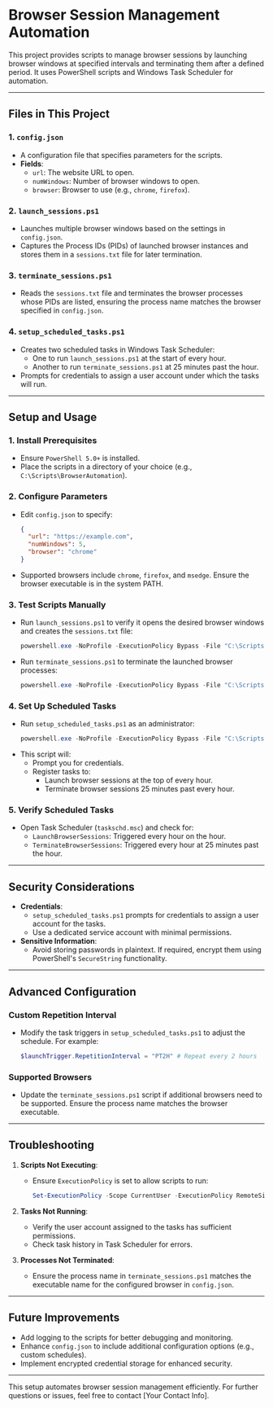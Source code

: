 
# Browser Session Management Automation

This project provides scripts to manage browser sessions by launching browser windows at specified intervals and terminating them after a defined period. It uses PowerShell scripts and Windows Task Scheduler for automation.

---

## **Files in This Project**

### 1. **`config.json`**
   - A configuration file that specifies parameters for the scripts.
   - **Fields**:
     - `url`: The website URL to open.
     - `numWindows`: Number of browser windows to open.
     - `browser`: Browser to use (e.g., `chrome`, `firefox`).

### 2. **`launch_sessions.ps1`**
   - Launches multiple browser windows based on the settings in `config.json`.
   - Captures the Process IDs (PIDs) of launched browser instances and stores them in a `sessions.txt` file for later termination.

### 3. **`terminate_sessions.ps1`**
   - Reads the `sessions.txt` file and terminates the browser processes whose PIDs are listed, ensuring the process name matches the browser specified in `config.json`.

### 4. **`setup_scheduled_tasks.ps1`**
   - Creates two scheduled tasks in Windows Task Scheduler:
     - One to run `launch_sessions.ps1` at the start of every hour.
     - Another to run `terminate_sessions.ps1` at 25 minutes past the hour.
   - Prompts for credentials to assign a user account under which the tasks will run.

---

## **Setup and Usage**

### 1. **Install Prerequisites**
   - Ensure `PowerShell 5.0+` is installed.
   - Place the scripts in a directory of your choice (e.g., `C:\Scripts\BrowserAutomation`).

### 2. **Configure Parameters**
   - Edit `config.json` to specify:
     ```json
     {
       "url": "https://example.com",
       "numWindows": 5,
       "browser": "chrome"
     }
     ```
   - Supported browsers include `chrome`, `firefox`, and `msedge`. Ensure the browser executable is in the system PATH.

### 3. **Test Scripts Manually**
   - Run `launch_sessions.ps1` to verify it opens the desired browser windows and creates the `sessions.txt` file:
     ```powershell
     powershell.exe -NoProfile -ExecutionPolicy Bypass -File "C:\Scripts\BrowserAutomation\launch_sessions.ps1"
     ```
   - Run `terminate_sessions.ps1` to terminate the launched browser processes:
     ```powershell
     powershell.exe -NoProfile -ExecutionPolicy Bypass -File "C:\Scripts\BrowserAutomation\terminate_sessions.ps1"
     ```

### 4. **Set Up Scheduled Tasks**
   - Run `setup_scheduled_tasks.ps1` as an administrator:
     ```powershell
     powershell.exe -NoProfile -ExecutionPolicy Bypass -File "C:\Scripts\BrowserAutomation\setup_scheduled_tasks.ps1"
     ```
   - This script will:
     - Prompt you for credentials.
     - Register tasks to:
       - Launch browser sessions at the top of every hour.
       - Terminate browser sessions 25 minutes past every hour.

### 5. **Verify Scheduled Tasks**
   - Open Task Scheduler (`taskschd.msc`) and check for:
     - `LaunchBrowserSessions`: Triggered every hour on the hour.
     - `TerminateBrowserSessions`: Triggered every hour at 25 minutes past the hour.

---

## **Security Considerations**

- **Credentials**:
  - `setup_scheduled_tasks.ps1` prompts for credentials to assign a user account for the tasks.
  - Use a dedicated service account with minimal permissions.
- **Sensitive Information**:
  - Avoid storing passwords in plaintext. If required, encrypt them using PowerShell's `SecureString` functionality.

---

## **Advanced Configuration**

### Custom Repetition Interval
   - Modify the task triggers in `setup_scheduled_tasks.ps1` to adjust the schedule. For example:
     ```powershell
     $launchTrigger.RepetitionInterval = "PT2H" # Repeat every 2 hours
     ```

### Supported Browsers
   - Update the `terminate_sessions.ps1` script if additional browsers need to be supported. Ensure the process name matches the browser executable.

---

## **Troubleshooting**

1. **Scripts Not Executing**:
   - Ensure `ExecutionPolicy` is set to allow scripts to run:
     ```powershell
     Set-ExecutionPolicy -Scope CurrentUser -ExecutionPolicy RemoteSigned
     ```

2. **Tasks Not Running**:
   - Verify the user account assigned to the tasks has sufficient permissions.
   - Check task history in Task Scheduler for errors.

3. **Processes Not Terminated**:
   - Ensure the process name in `terminate_sessions.ps1` matches the executable name for the configured browser in `config.json`.

---

## **Future Improvements**

- Add logging to the scripts for better debugging and monitoring.
- Enhance `config.json` to include additional configuration options (e.g., custom schedules).
- Implement encrypted credential storage for enhanced security.

---

This setup automates browser session management efficiently. For further questions or issues, feel free to contact [Your Contact Info].
